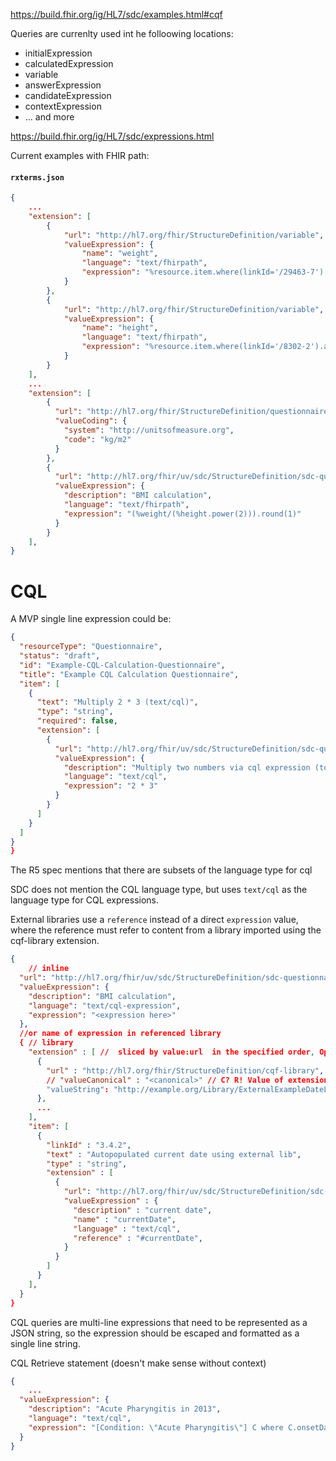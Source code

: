 https://build.fhir.org/ig/HL7/sdc/examples.html#cqf

Queries are currenlty used int he folloowing locations:

- initialExpression
- calculatedExpression
- variable
- answerExpression
- candidateExpression
- contextExpression
- ... and more

https://build.fhir.org/ig/HL7/sdc/expressions.html

Current examples with FHIR path:

#### **`rxterms.json`**

```json
{
    ...
    "extension": [
        {
            "url": "http://hl7.org/fhir/StructureDefinition/variable",
            "valueExpression": {
                "name": "weight",
                "language": "text/fhirpath",
                "expression": "%resource.item.where(linkId='/29463-7').answer.value"
            }
        },
        {
            "url": "http://hl7.org/fhir/StructureDefinition/variable",
            "valueExpression": {
                "name": "height",
                "language": "text/fhirpath",
                "expression": "%resource.item.where(linkId='/8302-2').answer.value*0.0254"
            }
        }
    ],
    ...
    "extension": [
        {
          "url": "http://hl7.org/fhir/StructureDefinition/questionnaire-unit",
          "valueCoding": {
            "system": "http://unitsofmeasure.org",
            "code": "kg/m2"
          }
        },
        {
          "url": "http://hl7.org/fhir/uv/sdc/StructureDefinition/sdc-questionnaire-calculatedExpression",
          "valueExpression": {
            "description": "BMI calculation",
            "language": "text/fhirpath",
            "expression": "(%weight/(%height.power(2))).round(1)"
          }
        }
    ],
}

```

# CQL

A MVP single line expression could be:

```json
{
  "resourceType": "Questionnaire",
  "status": "draft",
  "id": "Example-CQL-Calculation-Questionnaire",
  "title": "Example CQL Calculation Questionnaire",
  "item": [
    {
      "text": "Multiply 2 * 3 (text/cql)",
      "type": "string",
      "required": false,
      "extension": [
        {
          "url": "http://hl7.org/fhir/uv/sdc/StructureDefinition/sdc-questionnaire-calculatedExpression",
          "valueExpression": {
            "description": "Multiply two numbers via cql expression (todo)",
            "language": "text/cql",
            "expression": "2 * 3"
          }
        }
      ]
    }
  ]
}
}
```

The R5 spec mentions that there are subsets of the language type for cql

<!--
https://build.fhir.org/ig/HL7/sdc/expressions.html
https://www.hl7.org/fhir/clinicalreasoning-topics-using-expressions.html
Clinical Quality Language - text/cql
Clinical Quality Language Identifier - text/cql-identifier
Clinical Quality Language Expression - text/cql-expression
-->

SDC does not mention the CQL language type, but uses `text/cql` as the language type for CQL expressions.

External libraries use a `reference` instead of a direct `expression` value, where the reference must refer to content from a library imported using the cqf-library extension.

```json
{
    // inline
  "url": "http://hl7.org/fhir/uv/sdc/StructureDefinition/sdc-questionnaire-calculatedExpression", // can be used for initialExpression, calculatedExpression, variable, answerExpression
  "valueExpression": {
    "description": "BMI calculation",
    "language": "text/cql-expression",
    "expression": "<expression here>"
  },
  //or name of expression in referenced library
  { // library
    "extension" : [ //  sliced by value:url  in the specified order, Open
      {
        "url" : "http://hl7.org/fhir/StructureDefinition/cqf-library", // R!
        // "valueCanonical" : "<canonical>" // C? R! Value of extension
        "valueString": "http://example.org/Library/ExternalExampleDateLib"
      },
      ...
    ],
    "item": [
      {
        "linkId" : "3.4.2",
        "text" : "Autopopulated current date using external lib",
        "type" : "string",
        "extension" : [
          {
            "url": "http://hl7.org/fhir/uv/sdc/StructureDefinition/sdc-questionnaire-calculatedExpression",
            "valueExpression" : {
              "description" : "current date",
              "name" : "currentDate",
              "language" : "text/cql",
              "reference" : "#currentDate",
            }
          }
        ]
      }
    ],
  }
}
```

CQL queries are multi-line expressions that need to be represented as a JSON string, so the expression should be escaped and formatted as a single line string.

CQL Retrieve statement (doesn't make sense without context)

```json
{
    ...
  "valueExpression": {
    "description": "Acute Pharyngitis in 2013",
    "language": "text/cql",
    "expression": "[Condition: \"Acute Pharyngitis\"] C where C.onsetDateTime during Interval[@2013-01-01, @2013-12-31]"
  }
}
```
